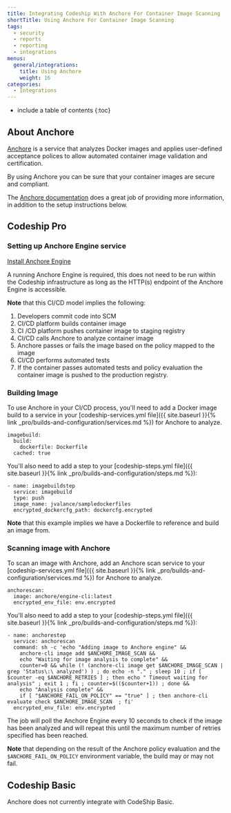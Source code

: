 ```yaml
---
title: Integrating Codeship With Anchore For Container Image Scanning
shortTitle: Using Anchore For Container Image Scanning
tags:
  - security
  - reports
  - reporting
  - integrations
menus:
  general/integrations:
    title: Using Anchore
    weight: 16
categories:
  - Integrations    
---
```


* include a table of contents
{:toc}

## About Anchore

[Anchore](https://anchore.com) is a service that analyzes Docker images and applies user-defined acceptance polices to allow automated container image validation and certification.

By using Anchore you can be sure that your container images are secure and compliant.

The [Anchore documentation](https://anchore.freshdesk.com/support/home) does a great job of providing more information, in addition to the setup instructions below.

## Codeship Pro

### Setting up Anchore Engine service

[Install Anchore Engine](https://anchore.freshdesk.com/support/solutions/articles/36000020728-overview)

A running Anchore Engine is required, this does not need to be run within the Codeship infrastructure as long as the HTTP(s) endpoint of the Anchore Engine is accessible.

**Note** that this CI/CD model implies the following:

1. Developers commit code into SCM
2. CI/CD platform builds container image
3. CI /CD platform pushes container image to staging registry
4. CI/CD calls Anchore to analyze container image
5. Anchore passes or fails the image based on the policy mapped to the image
6. CI/CD performs automated tests
7. If the container passes automated tests and policy evaluation the container image is pushed to the production registry.

### Building Image

To use Anchore in your CI/CD process, you'll need to add a Docker image build to a service in your [codeship-services.yml file]({{ site.baseurl }}{% link _pro/builds-and-configuration/services.md %}) for Anchore to analyze.

```
imagebuild:
  build:
    dockerfile: Dockerfile
  cached: true
```

You'll also need to add a step to your [codeship-steps.yml file]({{ site.baseurl }}{% link _pro/builds-and-configuration/steps.md %}):

```
- name: imagebuildstep
  service: imagebuild
  type: push
  image_name: jvalance/sampledockerfiles
  encrypted_dockercfg_path: dockercfg.encrypted
```

**Note** that this example implies we have a Dockerfile to reference and build an image from.

### Scanning image with Anchore

To scan an image with Anchore, add an Anchore scan service to your [codeship-services.yml file]({{ site.baseurl }}{% link _pro/builds-and-configuration/services.md %}) for Anchore to analyze.

```
anchorescan:
  image: anchore/engine-cli:latest
  encrypted_env_file: env.encrypted
```

You'll also need to add a step to your [codeship-steps.yml file]({{ site.baseurl }}{% link _pro/builds-and-configuration/steps.md %}):

```
- name: anchorestep
  service: anchorescan
  command: sh -c 'echo "Adding image to Anchore engine" &&
    anchore-cli image add $ANCHORE_IMAGE_SCAN &&
    echo "Waiting for image analysis to complete" &&
    counter=0 && while (! (anchore-cli image get $ANCHORE_IMAGE_SCAN | grep 'Status\:\ analyzed') ) ; do echo -n "." ; sleep 10 ; if [ $counter -eq $ANCHORE_RETRIES ] ; then echo " Timeout waiting for analysis" ; exit 1 ; fi ; counter=$(($counter+1)) ; done &&
    echo "Analysis complete" &&
    if [ "$ANCHORE_FAIL_ON_POLICY" == "true" ] ; then anchore-cli evaluate check $ANCHORE_IMAGE_SCAN  ; fi'
  encrypted_env_file: env.encrypted
```

The job will poll the Anchore Engine every 10 seconds to check if the image has been analyzed and will repeat this until the maximum number of retries specified has been reached.

**Note** that depending on the result of the Anchore policy evaluation and the `$ANCHORE_FAIL_ON_POLICY` environment variable, the build may or may not fail.

## Codeship Basic

Anchore does not currently integrate with CodeShip Basic.
